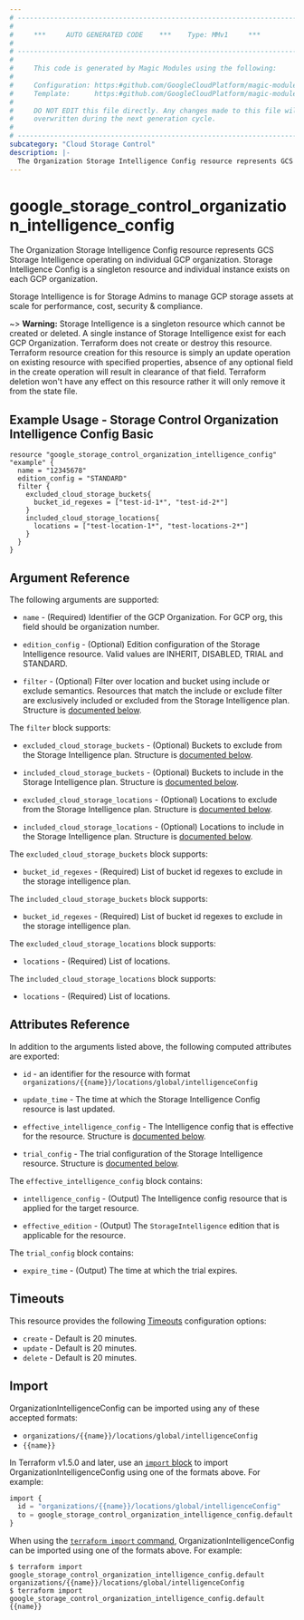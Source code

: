 ```yaml
---
# ----------------------------------------------------------------------------
#
#     ***     AUTO GENERATED CODE    ***    Type: MMv1     ***
#
# ----------------------------------------------------------------------------
#
#     This code is generated by Magic Modules using the following:
#
#     Configuration: https:#github.com/GoogleCloudPlatform/magic-modules/tree/main/mmv1/products/storagecontrol/OrganizationIntelligenceConfig.yaml
#     Template:      https:#github.com/GoogleCloudPlatform/magic-modules/tree/main/mmv1/templates/terraform/resource.html.markdown.tmpl
#
#     DO NOT EDIT this file directly. Any changes made to this file will be
#     overwritten during the next generation cycle.
#
# ----------------------------------------------------------------------------
subcategory: "Cloud Storage Control"
description: |-
  The Organization Storage Intelligence Config resource represents GCS Storage Intelligence operating on individual GCP organization.
---
```


# google_storage_control_organization_intelligence_config

The Organization Storage Intelligence Config resource represents GCS Storage Intelligence operating on individual GCP organization. Storage Intelligence Config is a singleton resource and individual instance exists on each GCP organization.

Storage Intelligence is for Storage Admins to manage GCP storage assets at scale for performance, cost, security & compliance.



~> **Warning:** Storage Intelligence is a singleton resource which cannot be created or deleted. A single instance of Storage Intelligence exist for each GCP Organization. Terraform does not create or destroy this resource.
Terraform resource creation for this resource is simply an update operation on existing resource with specified properties, absence of any optional field in the create operation will result in clearance of that field. Terraform deletion won't have any effect on this resource rather it will only remove it from the state file.

## Example Usage - Storage Control Organization Intelligence Config Basic


```hcl
resource "google_storage_control_organization_intelligence_config" "example" {
  name = "12345678"
  edition_config = "STANDARD"
  filter {
    excluded_cloud_storage_buckets{
      bucket_id_regexes = ["test-id-1*", "test-id-2*"]
    }
    included_cloud_storage_locations{
      locations = ["test-location-1*", "test-locations-2*"]
    }
  }
}
```

## Argument Reference

The following arguments are supported:


* `name` -
  (Required)
  Identifier of the GCP Organization. For GCP org, this field should be organization number.


* `edition_config` -
  (Optional)
  Edition configuration of the Storage Intelligence resource. Valid values are INHERIT, DISABLED, TRIAL and STANDARD.

* `filter` -
  (Optional)
  Filter over location and bucket using include or exclude semantics. Resources that match the include or exclude filter are exclusively included or excluded from the Storage Intelligence plan.
  Structure is [documented below](#nested_filter).



<a name="nested_filter"></a>The `filter` block supports:

* `excluded_cloud_storage_buckets` -
  (Optional)
  Buckets to exclude from the Storage Intelligence plan.
  Structure is [documented below](#nested_filter_excluded_cloud_storage_buckets).

* `included_cloud_storage_buckets` -
  (Optional)
  Buckets to include in the Storage Intelligence plan.
  Structure is [documented below](#nested_filter_included_cloud_storage_buckets).

* `excluded_cloud_storage_locations` -
  (Optional)
  Locations to exclude from the Storage Intelligence plan.
  Structure is [documented below](#nested_filter_excluded_cloud_storage_locations).

* `included_cloud_storage_locations` -
  (Optional)
  Locations to include in the Storage Intelligence plan.
  Structure is [documented below](#nested_filter_included_cloud_storage_locations).


<a name="nested_filter_excluded_cloud_storage_buckets"></a>The `excluded_cloud_storage_buckets` block supports:

* `bucket_id_regexes` -
  (Required)
  List of bucket id regexes to exclude in the storage intelligence plan.

<a name="nested_filter_included_cloud_storage_buckets"></a>The `included_cloud_storage_buckets` block supports:

* `bucket_id_regexes` -
  (Required)
  List of bucket id regexes to exclude in the storage intelligence plan.

<a name="nested_filter_excluded_cloud_storage_locations"></a>The `excluded_cloud_storage_locations` block supports:

* `locations` -
  (Required)
  List of locations.

<a name="nested_filter_included_cloud_storage_locations"></a>The `included_cloud_storage_locations` block supports:

* `locations` -
  (Required)
  List of locations.

## Attributes Reference

In addition to the arguments listed above, the following computed attributes are exported:

* `id` - an identifier for the resource with format `organizations/{{name}}/locations/global/intelligenceConfig`

* `update_time` -
  The time at which the Storage Intelligence Config resource is last updated.

* `effective_intelligence_config` -
  The Intelligence config that is effective for the resource.
  Structure is [documented below](#nested_effective_intelligence_config).

* `trial_config` -
  The trial configuration of the Storage Intelligence resource.
  Structure is [documented below](#nested_trial_config).


<a name="nested_effective_intelligence_config"></a>The `effective_intelligence_config` block contains:

* `intelligence_config` -
  (Output)
  The Intelligence config resource that is applied for the target resource.

* `effective_edition` -
  (Output)
  The `StorageIntelligence` edition that is applicable for the resource.

<a name="nested_trial_config"></a>The `trial_config` block contains:

* `expire_time` -
  (Output)
  The time at which the trial expires.

## Timeouts

This resource provides the following
[Timeouts](https://developer.hashicorp.com/terraform/plugin/sdkv2/resources/retries-and-customizable-timeouts) configuration options:

- `create` - Default is 20 minutes.
- `update` - Default is 20 minutes.
- `delete` - Default is 20 minutes.

## Import


OrganizationIntelligenceConfig can be imported using any of these accepted formats:

* `organizations/{{name}}/locations/global/intelligenceConfig`
* `{{name}}`


In Terraform v1.5.0 and later, use an [`import` block](https://developer.hashicorp.com/terraform/language/import) to import OrganizationIntelligenceConfig using one of the formats above. For example:

```tf
import {
  id = "organizations/{{name}}/locations/global/intelligenceConfig"
  to = google_storage_control_organization_intelligence_config.default
}
```

When using the [`terraform import` command](https://developer.hashicorp.com/terraform/cli/commands/import), OrganizationIntelligenceConfig can be imported using one of the formats above. For example:

```
$ terraform import google_storage_control_organization_intelligence_config.default organizations/{{name}}/locations/global/intelligenceConfig
$ terraform import google_storage_control_organization_intelligence_config.default {{name}}
```
